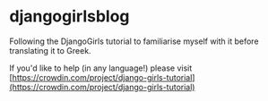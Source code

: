 # djangogirlsblog
Following the DjangoGirls tutorial to familiarise myself with it before translating it to Greek.

If you'd like to help (in any language!) please visit [https://crowdin.com/project/django-girls-tutorial](https://crowdin.com/project/django-girls-tutorial)
